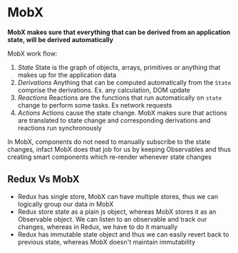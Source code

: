 MobX
===

**MobX makes sure that everything that can be derived from an application state, will be derived automatically**

MobX work flow: 

1. *State*
	State is the graph of objects, arrays, primitives or anything that makes up for the application data
2. *Derivations*
	Anything that can be computed automatically from the `State` comprise the derivations. Ex. any calculation, DOM update
3. *Reactions*
	Reactions are the functions that run automatically on `state` change to perform some tasks. Ex network requests
4. *Actions*
	Actions cause the state change. MobX makes sure that actions are translated to state change and corresponding derivations and reactions run synchronously

In MobX, components do not need to manually subscribe to the state changes, infact MobX does that job for us by keeping Observables and thus creating smart components which re-render whenever state changes

Redux Vs MobX
---

- Redux has single store, MobX can have multiple stores, thus we can logically group our data in MobX
- Redux store state as a plain js object, whereas MobX stores it as an Observable object. We can listen to an observable and track our changes, whereas in Redux, we have to do it manually
- Redux has immutable state object and thus we can easily revert back to previous state, whereas MobX doesn't maintain immutability